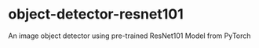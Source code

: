 # object-detector-resnet101
An image object detector using pre-trained ResNet101 Model from PyTorch
